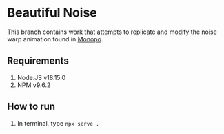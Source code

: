 # Beautiful Noise

This branch contains work that attempts to replicate and modify the noise warp animation found in [Monopo](monopo.vn).

## Requirements

1. Node.JS v18.15.0
2. NPM v9.6.2

## How to run

1. In terminal, type `npx serve .`
